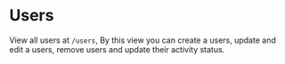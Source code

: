 # Users

View all users at `/users`, By this view you can create a users, update and edit
a users, remove users and update their activity status.